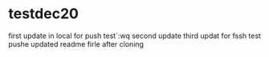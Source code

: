 # testdec20
first update in local for push test`:wq
second update
third updat for fssh test pushe
updated readme firle after cloning
